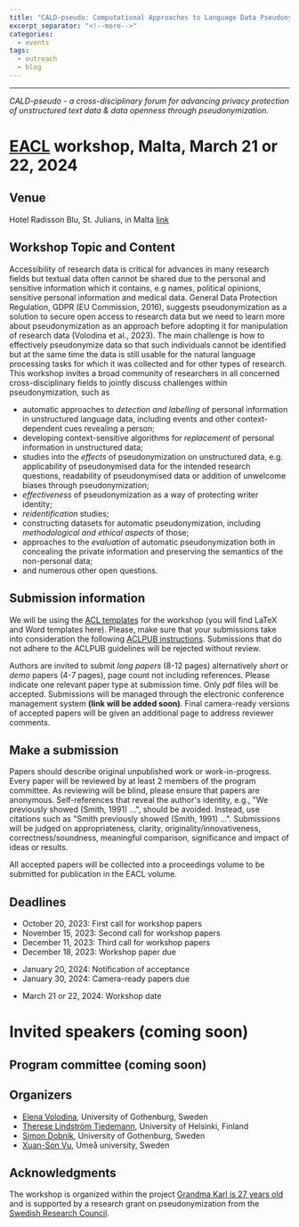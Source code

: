 ```yaml
---
title: "CALD-pseudo: Computational Approaches to Language Data Pseudonymization"
excerpt_separator: "<!--more-->"
categories:
  - events
tags:
  - outreach
  - blog
---
```


------


_CALD-pseudo - 
a cross-disciplinary forum for advancing privacy protection of unstructured text data & data openness through pseudonymization._

# [EACL](https://2024.eacl.org/) workshop, Malta, March 21 or 22, 2024

## Venue 
Hotel Radisson Blu, St. Julians, in Malta [link](https://2024.eacl.org/venue)

<!-- # Registration -->

<!-- # Program -->

## Workshop Topic and Content
Accessibility of research data is critical for advances in many research fields but textual data often cannot be shared due to the personal and sensitive information which it contains, e.g names, political opinions, sensitive personal information and medical data. General Data Protection Regulation, GDPR (EU Commission, 2016), suggests pseudonymization as a solution to secure open access to research data but we need to learn more about pseudonymization as an approach before adopting it for manipulation of research data (Volodina et al., 2023). The main challenge is how to effectively pseudonymize data so that such individuals cannot be identified but at the same time the data is still usable for the natural language processing tasks for which it was collected and for other types of research.
This workshop invites a broad community of researchers in all concerned cross-disciplinary fields to jointly discuss challenges within pseudonymization, such as

* automatic approaches to _detection and labelling_ of personal information in unstructured language data, including events and other context-dependent cues revealing a person;
* developing context-sensitive algorithms for _replacement_ of personal information in unstructured data;
* studies into the _effects_ of pseudonymization on unstructured data, e.g. applicability of pseudonymised data for the intended research questions, readability of pseudonymised data or addition of unwelcome biases through pseudonymization;
* _effectiveness_ of pseudonymization as a way of protecting writer identity;
* _reidentification_ studies;
* constructing datasets for automatic pseudonymization, including _methodological and ethical aspects_ of those;
* approaches to the _evaluation_ of automatic pseudonymization both in concealing the private information and preserving the semantics of the non-personal data;
* and numerous other open questions.

## Submission information

We will be using the [ACL templates](https://github.com/acl-org/acl-style-files) for the workshop (you will find LaTeX and Word templates here). Please, make sure that your submissions take into consideration the following [ACLPUB instructions](https://acl-org.github.io/ACLPUB/formatting.html#style-files). Submissions that do not adhere to the ACLPUB guidelines will be rejected without review.

<!-- 
**IMPORTANT**: For licensing reasons, all camera-ready papers must include the following sentence as an unmarked (unnumbered) footnote on the first page of the paper: This work is licensed under a Creative Commons Attribution 4.0 International Licence. Licence details: http://creativecommons.org/licenses/by/4.0/. NEW: Please note that the footnote will automatically be added to the final version for the LaTeX template (and Overleaf template once approved).

The footnote can be added by adding the following piece of code before the abstract: $\let\thefootnote\relax\footnotetext{This work is licensed under a Creative Commons Attribution 4.0 International Licence. Licence details: http://creativecommons.org/licenses/by/4.0/.} $
-->

Authors are invited to submit _long papers_ (8-12 pages) alternatively _short_ or _demo_ papers (4-7 pages), page count not including references. Please indicate one relevant paper type at submission time. Only pdf files will be accepted. Submissions will be managed through the electronic conference management system **(link will be added soon)**. Final camera-ready versions of accepted papers will be given an additional page to address reviewer comments.

## Make a submission

Papers should describe original unpublished work or work-in-progress. Every paper will be reviewed by at least 2 members of the program committee. As reviewing will be blind, please ensure that papers are anonymous. Self-references that reveal the author's identity, e.g., "We previously showed (Smith, 1991) ...", should be avoided. Instead, use citations such as "Smith previously showed (Smith, 1991) ...". Submissions will be judged on appropriateness, clarity, originality/innovativeness, correctness/soundness, meaningful comparison, significance and impact of ideas or results.

All accepted papers will be collected into a proceedings volume to be submitted for publication in the EACL volume.


## Deadlines
* October 20, 2023: First call for workshop papers 
* November 15, 2023: Second call for workshop papers
* December 11, 2023: Third call for workshop papers 
* December 18, 2023: Workshop paper due 
<!-- * January 17, 2024: Direct Submission deadline (pre-reviewed ARR & main conference) -->
* January 20, 2024: Notification of acceptance 
* January 30, 2024: Camera-ready papers due 
<!-- * February 7, 2024: Proceedings due -->
* March 21 or 22, 2024: Workshop date 


# Invited speakers (coming soon)

<!--
**Daniel E. Ho** is the William Benjamin Scott and Luna M. Scott Professor of Law at Stanford Law School, Professor of Political Science, Senior Fellow at the Stanford Institute for Economic Policy Research, Associate Director of the Stanford Institute for Human-Centered Artificial Intelligence, and Director of the Regulation, Evaluation, and Governance Lab (RegLab). Ho2 serves on the National Artificial Intelligence Advisory Commission (NAIAC), advising the White House on AI policy, as Senior Advisor on Responsible AI at the U.S. Department of Labor, on the Committee on National Statistics (CNSTAT) of the National Academies of Science, Engineering, and Medicine, and as a Public Member of the Administrative Conference of the United States (ACUS). He has recent interest in privacy and biases in datasets used for training AI algorithms (King et al., 2023), which addresses important questions for pseudonymization.
-->

<!--
**Ildikó Pilán** has a PhD in computational linguistics and is a Senior Research Scientist from the Norwegian Computing Center, Norway. Her most impactful research comes from linguistic complexity studies within the domain of language learning, and recently from the area of anonymization and pseudonymization where she has been actively working on preparing datasets, benchmarks and models for automatic anonymization and pseudonymization of Norwegian and English data in the project Cleanup3 (e.g. Lison et al., 2021; Pilán et al., 2022). The fields her expertise is immediately concerned with are Natural Language Processing, Machine Learning, privacy protection, data privacy, Intelligent Computer-Assisted Language Learning.
-->

## Program committee (coming soon)
<!--
* Ahrenberg Lars, Linköping university, Sweden (NLP, NER)
* Ainiala Terhi, University of Helsinki, Finland (Finnish, onomastics)
* Aldrin Emilia, Halmstad university, Sweden (Swedish linguistics, onomastics)
* Arhar Holdt Špela, University of Ljubljana, Slovenia (digital language infrastructure)
* Dalianis Hercules, Stockholm university, Sweden (NLP, pseudonymization)
* Dobnik Simon, University of Gothenburg, Sweden (language modeling, ethics in LLMs)
* Fort Karën, Sorbonne University, France (NLP, language resources, ethics in NLP)
* Grouin Cyril, LIMSI, CNRS, Université Paris-Saclay, France (NLP, data privacy)
* Habernal Ivan, Technical University of Darmstadt, Germany (NLP, data privacy)
* Hildén Raili, University of Helsinki, Finland (Language assessment, language education)
* Kosem Iztok, University of Ljubljana, Slovenia (language resources, digital infrastructure)
* Lindström Tiedemann Therese, University of Helsinki, Finland (Scandinavian, general & applied linguistics, learner corpus research)
* Lison Pierre, Norwegian Computing Center, Norway (NLP, anonymization, LLMs)
* Megyesi Beáta, Stockholm University, Sweden (NLP, pseudonymization)
* Olsen Sussi, CST, University of Copenhagen, Denmark (NLP, language resources)
* Øvrelid Lilja, University of Oslo, Sweden (NLP, anonymization, language modeling)
* Papadopoulou Anthi, Norwegian Computing Center, Norway (NLP, anonymization, LLMs)
* Pilán Ildikó, Norwegian Computing Center, Norway (NLP, anonymization, LLMs)
* de Smedt Koenraad, University of Bergen, Norway (NLP, language resources)
* Tiedemann Jörg, University of Helsinki, Finland (NLP, language modeling, data privacy)
* Velupillai Sumithra, King’s College, London, UK (NLP, language modeling, data privacy)
* Volodina Elena, University of Gothenburg, Sweden (NLP, language resources, pseudonymization, learner corpus research)
* Vu Xuan-Son, Umeå University, Sweden (NLP, language modeling, data privacy)
-->

## Organizers
* [Elena Volodina](https://spraakbanken.gu.se/en/about/staff/elena), University of Gothenburg, Sweden
* [Therese Lindström Tiedemann](https://researchportal.helsinki.fi/en/persons/therese-lindstr%C3%B6m-tiedemann), University of Helsinki, Finland
* [Simon Dobnik](https://www.gu.se/en/about/find-staff/simondobnik), University of Gothenburg, Sweden
* [Xuan-Son Vu](https://people.cs.umu.se/sonvx/), Umeå university, Sweden

## Acknowledgments
The workshop is organized within the project [Grandma Karl is 27 years old](https://mormor-karl.github.io/) and is supported by a research grant on pseudonymization from the [Swedish Research Council](https://www.vr.se/english/swecris.html#/project/2022-02311_VR).
